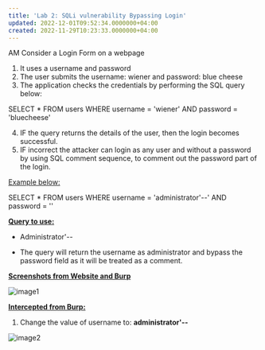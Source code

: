 ```yaml
---
title: 'Lab 2: SQLi vulnerability Bypassing Login'
updated: 2022-12-01T09:52:34.0000000+04:00
created: 2022-11-29T10:23:33.0000000+04:00
---
```


AM
Consider a Login Form on a webpage
1.  It uses a username and password
2.  The user submits the username: wiener and password: blue cheese
3.  The application checks the credentials by performing the SQL query below:

SELECT \* FROM users WHERE username = 'wiener' AND password = 'bluecheese'

4.  IF the query returns the details of the user, then the login becomes successful.
5.  IF incorrect the attacker can login as any user and without a password by using SQL comment sequence, to comment out the password part of the login.

<u>Example below:</u>

SELECT \* FROM users WHERE username = 'administrator'--' AND password = ''

**<u>Query to use:</u>**

- Administrator'--

- The query will return the username as administrator and bypass the password field as it will be treated as a comment.

**<u>Screenshots from Website and Burp</u>**

![image1](image1-185.png)

**<u>Intercepted from Burp:</u>**

1.  Change the value of username to: **administrator'--**

![image2](image2-82.png)


